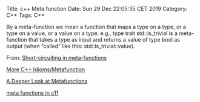 Title: c++ Meta function
Date: Sun 29 Dec 22:05:35 CET 2019
Category: C++
Tags: C++

By a meta-function we mean a function that maps a type on a type, or a type on a value, or a value on a type. e.g., type trait std::is_trivial is a meta-function that takes a type as input and returns a value of type bool as output (when “called” like this: std::is_trivial<T>::value).

From: [Short-circuiting in meta-functions](https://akrzemi1.wordpress.com/2019/12/23/short-circuiting-in-meta-functions/)

[More C++ Idioms/Metafunction](https://en.wikibooks.org/wiki/More_C%2B%2B_Idioms/Metafunction)

[A Deeper Look at Metafunctions](https://www.artima.com/cppsource/metafunctions.html)

[meta functions in c11](https://akrzemi1.wordpress.com/2012/03/19/meta-functions-in-c11/)
